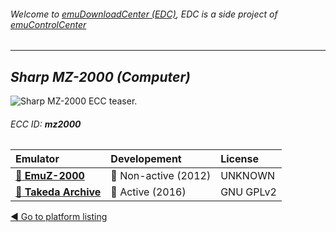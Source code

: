 ###### Welcome to [emuDownloadCenter (EDC)](https://github.com/PhoenixInteractiveNL/emuDownloadCenter/wiki/), EDC is a side project of [emuControlCenter](https://github.com/PhoenixInteractiveNL/emuControlCenter/wiki/)
***
## _Sharp MZ-2000 (Computer)_
![](https://raw.githubusercontent.com/wiki/PhoenixInteractiveNL/emuDownloadCenter/images_platform/ecc_mz2000_teaser.png "Sharp MZ-2000 ECC teaser.")
###### ECC ID: **mz2000**

| Emulator   | Developement        | License     |
|:-----------|:--------------------|:------------|
| [:file_folder: **EmuZ-2000**](https://github.com/PhoenixInteractiveNL/emuDownloadCenter/wiki/Emulator-emuz2000#menu) | :red_circle: Non-active (2012) | UNKNOWN |
| [:file_folder: **Takeda Archive**](https://github.com/PhoenixInteractiveNL/emuDownloadCenter/wiki/Emulator-takeda#menu) | :large_blue_circle: Active (2016) | GNU GPLv2 |

[:arrow_backward: Go to platform listing](https://github.com/PhoenixInteractiveNL/emuDownloadCenter/wiki/EDC-Platform-List)
